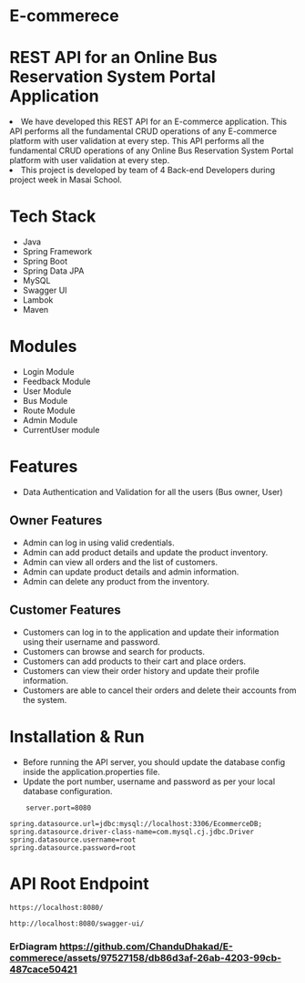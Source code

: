# E-commerece

# REST API for an Online Bus Reservation System Portal  Application
<li>We have developed this REST API for an E-commerce application. This API performs all the fundamental CRUD operations of any E-commerce platform with user validation at every step. This API performs
  all the fundamental CRUD operations of any Online Bus Reservation System Portal  platform with user validation at every step.</li>
<li>This project is developed by team of 4 Back-end Developers during project week in Masai School.</li>










# Tech Stack
- Java
- Spring Framework
- Spring Boot
- Spring Data JPA
- MySQL
- Swagger UI
- Lambok
- Maven


# Modules

- Login Module
- Feedback Module
- User Module
- Bus Module
- Route Module
- Admin Module
- CurrentUser module



# Features

- Data Authentication and Validation for all the users (Bus owner, User)

## Owner Features
- Admin can log in using valid credentials.
- Admin can add product details and update the product inventory.
- Admin can view all orders and the list of customers.
- Admin can update product details and admin information.
- Admin can delete any product from the inventory.


## Customer Features
- Customers can log in to the application and update their information using their username and password.
- Customers can browse and search for products.
- Customers can add products to their cart and place orders.
- Customers can view their order history and update their profile information.
- Customers are able to cancel their orders and delete their accounts from the system.


# Installation & Run
 - Before running the API server, you should update the database config inside the application.properties file.
- Update the port number, username and password as per your local database configuration.

```
    server.port=8080

spring.datasource.url=jdbc:mysql://localhost:3306/EcommerceDB;
spring.datasource.driver-class-name=com.mysql.cj.jdbc.Driver
spring.datasource.username=root
spring.datasource.password=root

```

# API Root Endpoint
```
https://localhost:8080/
```
```
http://localhost:8080/swagger-ui/
```


### ErDiagram https://github.com/ChanduDhakad/E-commerece/assets/97527158/db86d3af-26ab-4203-99cb-487cace50421



